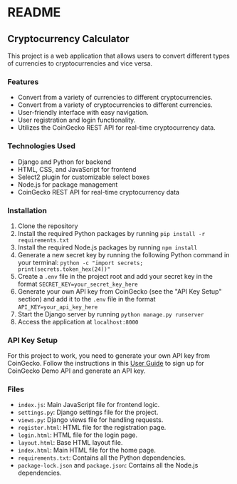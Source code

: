 # README

## Cryptocurrency Calculator

This project is a web application that allows users to convert different types of currencies to cryptocurrencies and vice versa.

### Features

- Convert from a variety of currencies to different cryptocurrencies.
- Convert from a variety of cryptocurrencies to different currencies.
- User-friendly interface with easy navigation.
- User registration and login functionality.
- Utilizes the CoinGecko REST API for real-time cryptocurrency data.

### Technologies Used

- Django and Python for backend
- HTML, CSS, and JavaScript for frontend
- Select2 plugin for customizable select boxes
- Node.js for package management
- CoinGecko REST API for real-time cryptocurrency data

### Installation

1. Clone the repository
2. Install the required Python packages by running `pip install -r requirements.txt`
3. Install the required Node.js packages by running `npm install`
4. Generate a new secret key by running the following Python command in your terminal: `python -c "import secrets; print(secrets.token_hex(24))"`
5. Create a `.env` file in the project root and add your secret key in the format `SECRET_KEY=your_secret_key_here`
6. Generate your own API key from CoinGecko (see the "API Key Setup" section) and add it to the `.env` file in the format `API_KEY=your_api_key_here`
7. Start the Django server by running `python manage.py runserver`
8. Access the application at `localhost:8000`

### API Key Setup

For this project to work, you need to generate your own API key from CoinGecko. Follow the instructions in this [User Guide](https://support.coingecko.com/hc/en-us/articles/21880397454233-User-Guide-How-to-sign-up-for-CoinGecko-Demo-API-and-generate-an-API-key) to sign up for CoinGecko Demo API and generate an API key.

### Files

- `index.js`: Main JavaScript file for frontend logic.
- `settings.py`: Django settings file for the project.
- `views.py`: Django views file for handling requests.
- `register.html`: HTML file for the registration page.
- `login.html`: HTML file for the login page.
- `layout.html`: Base HTML layout file.
- `index.html`: Main HTML file for the home page.
- `requirements.txt`: Contains all the Python dependencies.
- `package-lock.json` and `package.json`: Contains all the Node.js dependencies.
